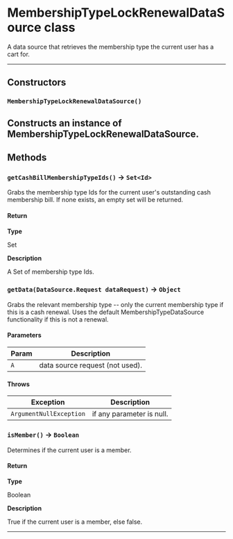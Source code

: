 # MembershipTypeLockRenewalDataSource class

A data source that retrieves the membership type the current user has a cart for.

---
## Constructors
### `MembershipTypeLockRenewalDataSource()`

Constructs an instance of MembershipTypeLockRenewalDataSource.
---
## Methods
### `getCashBillMembershipTypeIds()` → `Set<Id>`

Grabs the membership type Ids for the current user's outstanding cash membership bill. If none exists, an empty set will be returned.

#### Return

**Type**

Set<Id>

**Description**

A Set<Id> of membership type Ids.

### `getData(DataSource.Request dataRequest)` → `Object`

Grabs the relevant membership type -- only the current membership type if this is a cash renewal. Uses the default MembershipTypeDataSource functionality if this is not a renewal.

#### Parameters
|Param|Description|
|-----|-----------|
|`A` |  data source request (not used). |

#### Throws
|Exception|Description|
|---------|-----------|
|`ArgumentNullException` |  if any parameter is null. |

### `isMember()` → `Boolean`

Determines if the current user is a member.

#### Return

**Type**

Boolean

**Description**

True if the current user is a member, else false.

---
